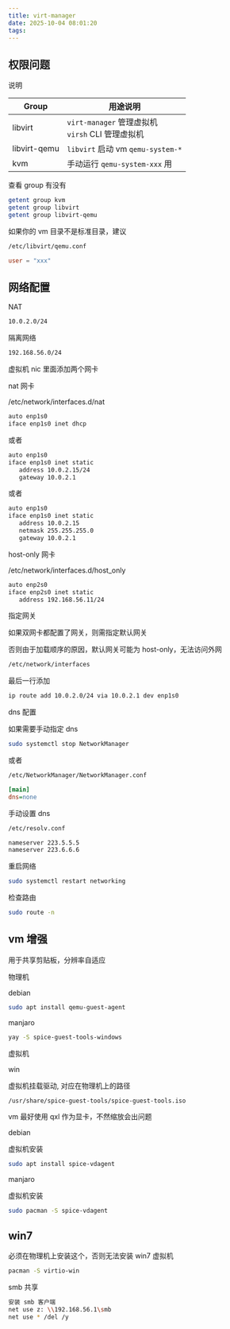 ```yaml
---
title: virt-manager
date: 2025-10-04 08:01:20
tags:
---
```


## 权限问题

说明

| Group        | 用途说明                                            |
| ------------ | --------------------------------------------------- |
| libvirt      | `virt-manager` 管理虚拟机<br>`virsh` CLI 管理虚拟机 |
| libvirt-qemu | `libvirt` 启动 vm `qemu-system-*`                   |
| kvm          | 手动运行 `qemu-system-xxx` 用                       |

查看 group 有没有

```sh
getent group kvm
getent group libvirt
getent group libvirt-qemu
```

如果你的 vm 目录不是标准目录，建议

```sh
/etc/libvirt/qemu.conf
```

```conf
user = "xxx"
```

## 网络配置

NAT

```sh
10.0.2.0/24
```

隔离网络

```sh
192.168.56.0/24
```

虚拟机 nic 里面添加两个网卡

nat 网卡

/etc/network/interfaces.d/nat

```sh
auto enp1s0
iface enp1s0 inet dhcp
```

或者

```sh
auto enp1s0
iface enp1s0 inet static
   address 10.0.2.15/24
   gateway 10.0.2.1
```

或者

```sh
auto enp1s0
iface enp1s0 inet static
   address 10.0.2.15
   netmask 255.255.255.0
   gateway 10.0.2.1
```

host-only 网卡

/etc/network/interfaces.d/host_only

```sh
auto enp2s0
iface enp2s0 inet static
   address 192.168.56.11/24
```

指定网关

如果双网卡都配置了网关，则需指定默认网关

否则由于加载顺序的原因，默认网关可能为 host-only，无法访问外网

```sh
/etc/network/interfaces
```

最后一行添加

```sh
ip route add 10.0.2.0/24 via 10.0.2.1 dev enp1s0
```

dns 配置

如果需要手动指定 dns

```sh
sudo systemctl stop NetworkManager
```

或者

```sh
/etc/NetworkManager/NetworkManager.conf
```

```ini
[main]
dns=none
```

手动设置 dns

```sh
/etc/resolv.conf
```

```sh
nameserver 223.5.5.5
nameserver 223.6.6.6
```

重启网络

```sh
sudo systemctl restart networking
```

检查路由

```sh
sudo route -n
```

## vm 增强

用于共享剪贴板，分辨率自适应

物理机

debian

```sh
sudo apt install qemu-guest-agent
```

manjaro

```sh
yay -S spice-guest-tools-windows
```

虚拟机

win

虚拟机挂载驱动, 对应在物理机上的路径

```sh
/usr/share/spice-guest-tools/spice-guest-tools.iso
```

vm 最好使用 qxl 作为显卡，不然缩放会出问题

debian

虚拟机安装

```sh
sudo apt install spice-vdagent
```

manjaro

虚拟机安装

```sh
sudo pacman -S spice-vdagent
```

## win7

必须在物理机上安装这个，否则无法安装 win7 虚拟机

```sh
pacman -S virtio-win
```

smb 共享

```sh
安装 smb 客户端
net use z: \\192.168.56.1\smb
net use * /del /y
```
